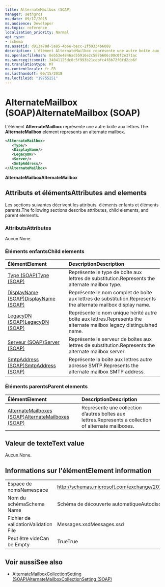 ```yaml
---
title: AlternateMailbox (SOAP)
manager: sethgros
ms.date: 09/17/2015
ms.audience: Developer
ms.topic: reference
localization_priority: Normal
api_type:
- schema
ms.assetid: d913a70d-5a85-4b6e-becc-2fb9334b6088
description: L’élément AlternateMailbox représente une autre boîte aux lettres.
ms.openlocfilehash: 8eb53e4846ad55916e2c5876606c00c0f2e371ac
ms.sourcegitcommit: 34041125dc8c5f993b21cebfc4f8b72f0fd2cb6f
ms.translationtype: MT
ms.contentlocale: fr-FR
ms.lasthandoff: 06/15/2018
ms.locfileid: "19755251"
---
```

# <a name="alternatemailbox-soap"></a><span data-ttu-id="d2426-103">AlternateMailbox (SOAP)</span><span class="sxs-lookup"><span data-stu-id="d2426-103">AlternateMailbox (SOAP)</span></span>

<span data-ttu-id="d2426-104">L’élément **AlternateMailbox** représente une autre boîte aux lettres.</span><span class="sxs-lookup"><span data-stu-id="d2426-104">The **AlternateMailbox** element represents an alternate mailbox.</span></span> 
  
```XML
<AlternateMailbox>
   <Type/>
   <DisplayName/>
   <LegacyDN/>
   <Server/>
   <SmtpAddress/>
</AlternateMailbox>
```

 <span data-ttu-id="d2426-105">**AlternateMailbox**</span><span class="sxs-lookup"><span data-stu-id="d2426-105">**AlternateMailbox**</span></span>
## <a name="attributes-and-elements"></a><span data-ttu-id="d2426-106">Attributs et éléments</span><span class="sxs-lookup"><span data-stu-id="d2426-106">Attributes and elements</span></span>

<span data-ttu-id="d2426-107">Les sections suivantes décrivent les attributs, éléments enfants et éléments parents.</span><span class="sxs-lookup"><span data-stu-id="d2426-107">The following sections describe attributes, child elements, and parent elements.</span></span>
  
### <a name="attributes"></a><span data-ttu-id="d2426-108">Attributs</span><span class="sxs-lookup"><span data-stu-id="d2426-108">Attributes</span></span>

<span data-ttu-id="d2426-109">Aucun.</span><span class="sxs-lookup"><span data-stu-id="d2426-109">None.</span></span>
  
### <a name="child-elements"></a><span data-ttu-id="d2426-110">Éléments enfants</span><span class="sxs-lookup"><span data-stu-id="d2426-110">Child elements</span></span>

|<span data-ttu-id="d2426-111">**Élément**</span><span class="sxs-lookup"><span data-stu-id="d2426-111">**Element**</span></span>|<span data-ttu-id="d2426-112">**Description**</span><span class="sxs-lookup"><span data-stu-id="d2426-112">**Description**</span></span>|
|:-----|:-----|
|[<span data-ttu-id="d2426-113">Type (SOAP)</span><span class="sxs-lookup"><span data-stu-id="d2426-113">Type (SOAP)</span></span>](type-soap.md) <br/> |<span data-ttu-id="d2426-114">Représente le type de boîte aux lettres de substitution.</span><span class="sxs-lookup"><span data-stu-id="d2426-114">Represents the alternate mailbox type.</span></span>  <br/> |
|[<span data-ttu-id="d2426-115">DisplayName (SOAP)</span><span class="sxs-lookup"><span data-stu-id="d2426-115">DisplayName (SOAP)</span></span>](displayname-soap.md) <br/> |<span data-ttu-id="d2426-116">Représente le nom complet de boîte aux lettres de substitution.</span><span class="sxs-lookup"><span data-stu-id="d2426-116">Represents the alternate mailbox display name.</span></span>  <br/> |
|[<span data-ttu-id="d2426-117">LegacyDN (SOAP)</span><span class="sxs-lookup"><span data-stu-id="d2426-117">LegacyDN (SOAP)</span></span>](legacydn-soap.md) <br/> |<span data-ttu-id="d2426-118">Représente le nom unique hérité autre boîte aux lettres.</span><span class="sxs-lookup"><span data-stu-id="d2426-118">Represents the alternate mailbox legacy distinguished name.</span></span>  <br/> |
|[<span data-ttu-id="d2426-119">Serveur (SOAP)</span><span class="sxs-lookup"><span data-stu-id="d2426-119">Server (SOAP)</span></span>](server-soap.md) <br/> |<span data-ttu-id="d2426-120">Représente le serveur de boîtes aux lettres de substitution.</span><span class="sxs-lookup"><span data-stu-id="d2426-120">Represents the alternate mailbox server.</span></span>  <br/> |
|[<span data-ttu-id="d2426-121">SmtpAddress (SOAP)</span><span class="sxs-lookup"><span data-stu-id="d2426-121">SmtpAddress (SOAP)</span></span>](smtpaddress-soap.md) <br/> |<span data-ttu-id="d2426-122">Représente la boîte aux lettres autre adresse SMTP.</span><span class="sxs-lookup"><span data-stu-id="d2426-122">Represents the alternate mailbox SMTP address.</span></span>  <br/> |
   
### <a name="parent-elements"></a><span data-ttu-id="d2426-123">Éléments parents</span><span class="sxs-lookup"><span data-stu-id="d2426-123">Parent elements</span></span>

|<span data-ttu-id="d2426-124">**Élément**</span><span class="sxs-lookup"><span data-stu-id="d2426-124">**Element**</span></span>|<span data-ttu-id="d2426-125">**Description**</span><span class="sxs-lookup"><span data-stu-id="d2426-125">**Description**</span></span>|
|:-----|:-----|
|[<span data-ttu-id="d2426-126">AlternateMailboxes (SOAP)</span><span class="sxs-lookup"><span data-stu-id="d2426-126">AlternateMailboxes (SOAP)</span></span>](alternatemailboxes-soap.md) <br/> |<span data-ttu-id="d2426-127">Représente une collection d’autres boîtes aux lettres.</span><span class="sxs-lookup"><span data-stu-id="d2426-127">Represents a collection of alternate mailboxes.</span></span>  <br/> |
   
## <a name="text-value"></a><span data-ttu-id="d2426-128">Valeur de texte</span><span class="sxs-lookup"><span data-stu-id="d2426-128">Text value</span></span>

<span data-ttu-id="d2426-129">Aucun.</span><span class="sxs-lookup"><span data-stu-id="d2426-129">None.</span></span>
  
## <a name="element-information"></a><span data-ttu-id="d2426-130">Informations sur l'élément</span><span class="sxs-lookup"><span data-stu-id="d2426-130">Element information</span></span>

|||
|:-----|:-----|
|<span data-ttu-id="d2426-131">Espace de noms</span><span class="sxs-lookup"><span data-stu-id="d2426-131">Namespace</span></span>  <br/> |http://schemas.microsoft.com/exchange/2010/Autodiscover  <br/> |
|<span data-ttu-id="d2426-132">Nom du schéma</span><span class="sxs-lookup"><span data-stu-id="d2426-132">Schema Name</span></span>  <br/> |<span data-ttu-id="d2426-133">Schéma de découverte automatique</span><span class="sxs-lookup"><span data-stu-id="d2426-133">Autodiscover schema</span></span>  <br/> |
|<span data-ttu-id="d2426-134">Fichier de validation</span><span class="sxs-lookup"><span data-stu-id="d2426-134">Validation File</span></span>  <br/> |<span data-ttu-id="d2426-135">Messages.xsd</span><span class="sxs-lookup"><span data-stu-id="d2426-135">Messages.xsd</span></span>  <br/> |
|<span data-ttu-id="d2426-136">Peut être vide</span><span class="sxs-lookup"><span data-stu-id="d2426-136">Can be Empty</span></span>  <br/> |<span data-ttu-id="d2426-137">True</span><span class="sxs-lookup"><span data-stu-id="d2426-137">True</span></span>  <br/> |
   
## <a name="see-also"></a><span data-ttu-id="d2426-138">Voir aussi</span><span class="sxs-lookup"><span data-stu-id="d2426-138">See also</span></span>

- [<span data-ttu-id="d2426-139">AlternateMailboxCollectionSetting (SOAP)</span><span class="sxs-lookup"><span data-stu-id="d2426-139">AlternateMailboxCollectionSetting (SOAP)</span></span>](alternatemailboxcollectionsetting-soap.md)

